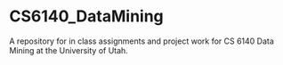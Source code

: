 # CS6140_DataMining
A repository for in class assignments and project work for CS 6140 Data Mining at the University of Utah.

